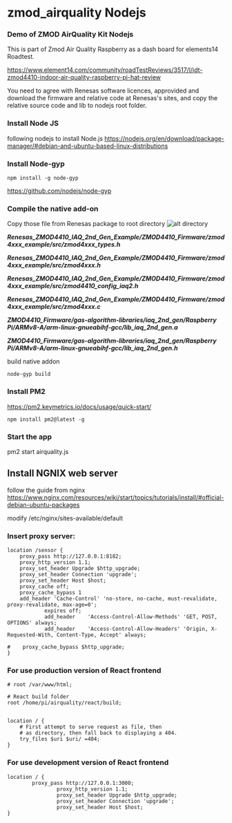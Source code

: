 # zmod_airquality Nodejs
### Demo of ZMOD AirQuality Kit Nodejs 


This is  part of Zmod Air Quality Raspberry as a dash board for elements14 Roadtest.

https://www.element14.com/community/roadTestReviews/3517/l/idt-zmod4410-indoor-air-quality-raspberry-pi-hat-review


You need to agree with Renesas software licences, approvided and download the firmware and relative code at
Renesas's sites, and copy the relative source code and lib to nodejs root folder.

### Install Node JS 

following nodejs to install Node.js
https://nodejs.org/en/download/package-manager/#debian-and-ubuntu-based-linux-distributions

### Install Node-gyp
```
npm install -g node-gyp
```
https://github.com/nodejs/node-gyp

### Compile the native add-on 

Copy those file from Renesas package to root directory
![alt directory](pic/zmod_2.png)


***Renesas_ZMOD4410_IAQ_2nd_Gen_Example/ZMOD4410_Firmware/zmod4xxx_example/src/zmod4xxx_types.h***

***Renesas_ZMOD4410_IAQ_2nd_Gen_Example/ZMOD4410_Firmware/zmod4xxx_example/src/zmod4xxx.h***

***Renesas_ZMOD4410_IAQ_2nd_Gen_Example/ZMOD4410_Firmware/zmod4xxx_example/src/zmod4410_config_iaq2.h***

***Renesas_ZMOD4410_IAQ_2nd_Gen_Example/ZMOD4410_Firmware/zmod4xxx_example/src/zmod4xxx.c***

***ZMOD4410_Firmware/gas-algorithm-libraries/iaq_2nd_gen/Raspberry Pi/ARMv8-A/arm-linux-gnueabihf-gcc/lib_iaq_2nd_gen.a***

***ZMOD4410_Firmware/gas-algorithm-libraries/iaq_2nd_gen/Raspberry Pi/ARMv8-A/arm-linux-gnueabihf-gcc/lib_iaq_2nd_gen.h***

build native addon
```
node-gyp build
```

### Install PM2 
https://pm2.keymetrics.io/docs/usage/quick-start/
```
npm install pm2@latest -g
```
### Start the app
pm2 start airquality.js


## Install NGNIX web server
follow the guide from nginx 
https://www.nginx.com/resources/wiki/start/topics/tutorials/install/#official-debian-ubuntu-packages

modify /etc/nginx/sites-available/default 
### Insert proxy server:
```
location /sensor {
    proxy_pass http://127.0.0.1:8182;
    proxy_http_version 1.1;
    proxy_set_header Upgrade $http_upgrade;
    proxy_set_header Connection 'upgrade';
    proxy_set_header Host $host;
    proxy_cache off;
    proxy_cache_bypass 1
    add_header 'Cache-Control' 'no-store, no-cache, must-revalidate, proxy-revalidate, max-age=0';
            expires off;
            add_header    'Access-Control-Allow-Methods' 'GET, POST, OPTIONS' always;
            add_header    'Access-Control-Allow-Headers' 'Origin, X-Requested-With, Content-Type, Accept' always;

#    proxy_cache_bypass $http_upgrade;
}

```

### For use production version of React frontend
```
# root /var/www/html;

# React build folder
root /home/pi/airquality/react/build;


location / {
    # First attempt to serve request as file, then
    # as directory, then fall back to displaying a 404.
    try_files $uri $uri/ =404;
}

```

### For use development version of React frontend
```
location / {
        proxy_pass http://127.0.0.1:3000;
                proxy_http_version 1.1;
                proxy_set_header Upgrade $http_upgrade;
                proxy_set_header Connection 'upgrade';
                proxy_set_header Host $host;
}
```

